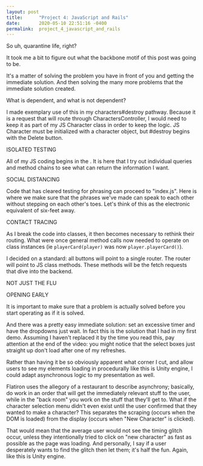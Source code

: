 ```yaml
---
layout: post
title:      "Project 4: JavaScript and Rails"
date:       2020-05-10 22:51:16 -0400
permalink:  project_4_javascript_and_rails
---
```



So uh, quarantine life, right?

It took me a bit to figure out what the backbone motif of this post was going to be. 

It's a matter of solving the problem you have in front of you and getting the immediate solution. And then solving the many more problems that the immediate solution created.



What is dependent, and what is not dependent?


I made exemplary use of this in my characters#destroy pathway. Because it is a request that will route through CharactersController, I would need to keep it as part of my JS Character class in order to keep the logic. JS Character must be initialized with a character object, but #destroy begins with the Delete button. 

ISOLATED TESTING

All of my JS coding begins in the . It is here that I try out individual queries and method chains to see what can return the information I want. 

SOCIAL DISTANCING

Code that has cleared testing for phrasing can proceed to "index.js". Here is where we make sure that the phrases we've made can speak to each other without stepping on each other's toes. Let's think of this as the electronic equivalent of six-feet away.

CONTACT TRACING

As I break the code into classes, it then becomes necessary to rethink their routing. What were once general method calls now needed to operate on class instances (ie `playerCard(player)` was now `player.playerCard()`).

I decided on a standard: all buttons will point to a single router. The router will point to JS class methods. These methods will be the fetch requests that dive into the backend.

NOT JUST THE FLU



OPENING EARLY

It is important to make sure that a problem is actually solved before you start operating as if it is solved.



And there was a pretty easy immediate solution: set an excessive timer and have the dropdowns just wait. In fact this is the solution that I had in my first demo. Assuming I haven't replaced it by the time you read this, pay attention at the end of the video: you might notice that the select boxes just straight up don't load after one of my refreshes.

Rather than having it be so obviously apparent what corner I cut, and allow users to see my elements loading in procedurally like this is Unity engine, I could adapt asynchronous logic to my presentation as well.

Flatiron uses the allegory of a restaurant to describe asynchrony; basically, do work in an order that will get the immediately relevant stuff to the user, while in the "back room" you work on the stuff that they'll get to. What if the character selection menu didn't even exist until the user confirmed that they wanted to make a character? This separates the scraping (occurs when the DOM is loaded) from the display (occurs when "New Character" is clicked).



That would mean that the average user would not see the timing glitch occur, unless they intentionally tried to click on "new character" as fast as possible as the page was loading. And personally, I say if a user desperately wants to find the glitch then let them; it's half the fun. Again, like this is Unity engine.
